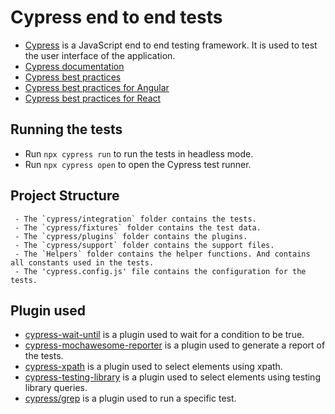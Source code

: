 # Cypress end to end tests

 - [Cypress](https://www.cypress.io/) is a JavaScript end to end testing framework. It is used to test the user interface of the application.
- [Cypress documentation](https://docs.cypress.io/guides/overview/why-cypress.html#In-a-nutshell)
- [Cypress best practices](https://docs.cypress.io/guides/references/best-practices.html#article)
- [Cypress best practices for Angular](https://docs.cypress.io/guides/references/best-practices.html#article)
- [Cypress best practices for React](https://docs.cypress.io/guides/references/best-practices.html#article)

## Running the tests

 - Run `npx cypress run` to run the tests in headless mode.
 - Run `npx cypress open` to open the Cypress test runner.

## Project Structure
    
     - The `cypress/integration` folder contains the tests.
     - The `cypress/fixtures` folder contains the test data.
     - The `cypress/plugins` folder contains the plugins.
     - The `cypress/support` folder contains the support files.
     - The `Helpers` folder contains the helper functions. And contains all constants used in the tests.
     - The 'cypress.config.js' file contains the configuration for the tests.

## Plugin used

 - [cypress-wait-until](https://github.com/NoriSte/cypress-wait-until) is a plugin used to wait for a condition to be true.
 - [cypress-mochawesome-reporter](https://github.com/LironEr/cypress-mochawesome-reporter) is a plugin used to generate a report of the tests.
 - [cypress-xpath](https://github.com/cypress-io/cypress/tree/develop/npm/xpath) is a plugin used to select elements using xpath.
 - [cypress-testing-library](https://github.com/testing-library/cypress-testing-library) is a plugin used to select elements using testing library queries.
 - [cypress/grep](https://github.com/cypress-io/cypress/tree/develop/npm/grep) is a plugin used to run a specific test.